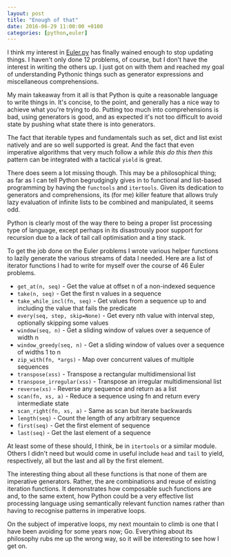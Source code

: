 ```yaml
---
layout: post
title: "Enough of that"
date: 2016-06-29 11:00:00 +0100
categories: [python,euler]
---
```

    
I think my interest in [Euler.py](http://github.com/doozr/euler.py) has finally
wained enough to stop updating things. I haven't only done 12 problems, of course,
but I don't have the interest in writing the others up. I just got on with them
and reached my goal of understanding Pythonic things such as generator
expressions and miscellaneous comprehensions.

My main takeaway from it all is that Python is quite a reasonable language to
write things in. It's concise, to the point, and generally has a nice way to
achieve what you're trying to do. Putting too much into comprehensions is bad,
using generators is good, and as expected it's not too difficult to avoid
state by pushing what state there is into generators.

The fact that iterable types and fundamentals such as set, dict and list exist
natively and are so well supported is great. And the fact that even imperative
algorithms that very much follow a *while this do this then this* pattern can
be integrated with a tactical `yield` is great.

There does seem a lot missing though. This may be a philosophical thing; as far
as I can tell Python begrudgingly gives in to functional and list-based 
programming by having the `functools` and `itertools`. Given its dedication to
generators and comprehensions, its (for me) killer feature that allows truly lazy
evaluation of infinite lists to be combined and manipulated, it seems odd.

Python is clearly most of the way there to being a proper list processing type
of language, except perhaps in its disastrously poor support for recursion due
to a lack of tail call optimisation and a tiny stack.

To get the job done on the Euler problems I wrote various helper functions to
lazily generate the various streams of data I needed. Here are a list of iterator
functions I had to write for myself over the course of 46 Euler problems.

* `get_at(n, seq)` - Get the value at offset n of a non-indexed sequence
* `take(n, seq)` - Get the first n values in a sequence
* `take_while_incl(fn, seq)` - Get values from a sequence up to and including the value that fails the predicate
* `every(seq, step, skip=None)` - Get every nth value with interval step, optionally skipping some values
* `window(seq, n)` - Get a sliding window of values over a sequence of width n
* `window_greedy(seq, n)` - Get a sliding window of values over a sequence of widths 1 to n
* `zip_with(fn, *args)` - Map over concurrent values of multiple sequences
* `transpose(xss)` - Transpose a rectangular multidimensional list
* `transpose_irregular(xss)` - Transpose an irregular multidimensional list
* `reverse(xs)` - Reverse any sequence and return as a list
* `scan(fn, xs, a)` - Reduce a sequence using fn and return every intermediate state
* `scan_right(fn, xs, a)` - Same as scan but iterate backwards
* `length(seq)` - Count the length of any arbitrary sequence
* `first(seq)` - Get the first element of sequence
* `last(seq)` - Get the last element of a sequence

At least some of these should, I think, be in `itertools` or a similar
module. Others I didn't need but would come in useful include `head` and `tail` to
yield, respectively, all but the last and all by the first element.

The interesting thing about all these functions is that none of them are
imperative generators. Rather, the are combinations and reuse of existing
iteration functions. It demonstrates how composable such functions are and,
to the same extent, how Python could be a very effective list processing
language using semantically relevant function names rather than having to
recognise patterns in imperative loops.

On the subject of imperative loops, my next mountain to climb is one that I
have been avoiding for some years now; Go. Everything about its philosophy
rubs me up the wrong way, so it will be interesting to see how I get on.
